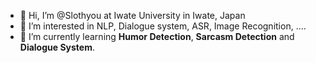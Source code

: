 - 👋 Hi, I’m @Slothyou at Iwate University in Iwate, Japan
- 👀 I’m interested in NLP, Dialogue system, ASR, Image Recognition, ....
- 🌱 I’m currently learning **Humor Detection**, **Sarcasm Detection** and **Dialogue System**.
<!-- 📫 How to reach me is -->

<!---
Slothyou/Slothyou is a ✨ special ✨ repository because its `README.md` (this file) appears on your GitHub profile.
You can click the Preview link to take a look at your changes.
--->
